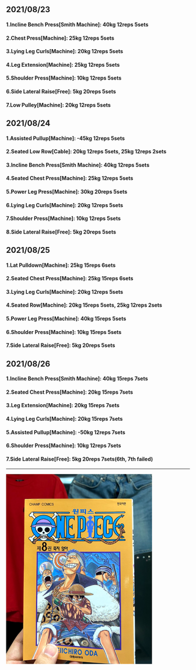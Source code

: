 ## 2021/08/23
#### 1.Incline Bench Press\[Smith Machine\]: 40kg 12reps 5sets
#### 2.Chest Press\[Machine\]: 25kg 12reps 5sets
#### 3.Lying Leg Curls\[Machine\]: 20kg 12reps 5sets
#### 4.Leg Extension\[Machine\]: 25kg 12reps 5sets
#### 5.Shoulder Press\[Machine\]: 10kg 12reps 5sets
#### 6.Side Lateral Raise\[Free\]: 5kg 20reps 5sets
#### 7.Low Pulley\[Machine\]: 20kg 12reps 5sets

## 2021/08/24
#### 1.Assisted Pullup\[Machine\]: -45kg 12reps 5sets
#### 2.Seated Low Row\[Cable\]: 20kg 12reps 5sets, 25kg 12reps 2sets
#### 3.Incline Bench Press\[Smith Machine\]: 40kg 12reps 5sets
#### 4.Seated Chest Press\[Machine\]: 25kg 12reps 5sets
#### 5.Power Leg Press\[Machine\]: 30kg 20reps 5sets
#### 6.Lying Leg Curls\[Machine\]: 20kg 12reps 5sets
#### 7.Shoulder Press\[Machine\]: 10kg 12reps 5sets
#### 8.Side Lateral Raise\[Free\]: 5kg 20reps 5sets


## 2021/08/25
#### 1.Lat Pulldown\[Machine\]: 25kg 15reps 6sets
#### 2.Seated Chest Press\[Machine\]: 25kg 15reps 6sets
#### 3.Lying Leg Curls\[Machine\]: 20kg 12reps 5sets
#### 4.Seated Row\[Machine\]: 20kg 15reps 5sets, 25kg 12reps 2sets
#### 5.Power Leg Press\[Machine\]: 40kg 15reps 5sets
#### 6.Shoulder Press\[Machine\]: 10kg 15reps 5sets
#### 7.Side Lateral Raise\[Free\]: 5kg 20reps 5sets


## 2021/08/26
#### 1.Incline Bench Press\[Smith Machine\]: 40kg 15reps 7sets
#### 2.Seated Chest Press\[Machine\]: 20kg 15reps 7sets
#### 3.Leg Extension\[Machine\]: 20kg 15reps 7sets
#### 4.Lying Leg Curls\[Machine\]: 20kg 15reps 7sets
#### 5.Assisted Pullup\[Machine\]: -50kg 12reps 7sets
#### 6.Shoulder Press\[Machine\]: 10kg 12reps 7sets
#### 7.Side Lateral Raise\[Free\]: 5kg 20reps 7sets(6th, 7th failed)


---
<img src='./_resources/__008.png' width='400px' />
